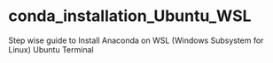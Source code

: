# conda_installation_Ubuntu_WSL
Step wise guide to Install Anaconda on WSL (Windows Subsystem for Linux) Ubuntu Terminal
